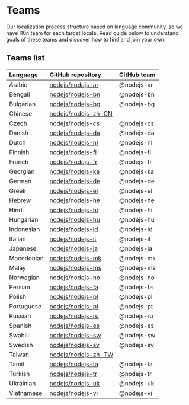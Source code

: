 # Teams

Our localization process structure based on language community, so we have l10n team for each target locale. Read guide below to understand goals of these teams and discover how to find and join your own.

## Teams list

| Language   | GitHub repository                                             | GitHub team |
| :--------- | :------------------------------------------------------------ | :---------- |
| Arabic     | [nodejs/nodejs-ar](https://github.com/nodejs/nodejs-ar)       | @nodejs-ar  |
| Bengali    | [nodejs/nodejs-bn](https://github.com/nodejs/nodejs-bn)       | @nodejs-bn  |
| Bulgarian  | [nodejs/nodejs-bg](https://github.com/nodejs/nodejs-bg)       | @nodejs-bg  |
| Chinese    | [nodejs/nodejs-zh-CN](https://github.com/nodejs/nodejs-zh-CN) |
| Czech      | [nodejs/nodejs-cs](https://github.com/nodejs/nodejs-cs)       | @nodejs-cs  |
| Danish     | [nodejs/nodejs-da](https://github.com/nodejs/nodejs-da)       | @nodejs-da  |
| Dutch      | [nodejs/nodejs-nl](https://github.com/nodejs/nodejs-nl)       | @nodejs-nl  |
| Finnish    | [nodejs/nodejs-fi](https://github.com/nodejs/nodejs-fi)       | @nodejs-fi  |
| French     | [nodejs/nodejs-fr](https://github.com/nodejs/nodejs-fr)       | @nodejs-fr  |
| Georgian   | [nodejs/nodejs-ka](https://github.com/nodejs/nodejs-ka)       | @nodejs-ka  |
| German     | [nodejs/nodejs-de](https://github.com/nodejs/nodejs-de)       | @nodejs-de  |
| Greek      | [nodejs/nodejs-el](https://github.com/nodejs/nodejs-el)       | @nodejs-el  |
| Hebrew     | [nodejs/nodejs-he](https://github.com/nodejs/nodejs-he)       | @nodejs-he  |
| Hindi      | [nodejs/nodejs-hi](https://github.com/nodejs/nodejs-hi)       | @nodejs-hi  |
| Hungarian  | [nodejs/nodejs-hu](https://github.com/nodejs/nodejs-hu)       | @nodejs-hu  |
| Indonesian | [nodejs/nodejs-id](https://github.com/nodejs/nodejs-id)       | @nodejs-id  |
| Italian    | [nodejs/nodejs-it](https://github.com/nodejs/nodejs-it)       | @nodejs-it  |
| Japanese   | [nodejs/nodejs-ja](https://github.com/nodejs/nodejs-ja)       | @nodejs-ja  |
| Macedonian | [nodejs/nodejs-mk](https://github.com/nodejs/nodejs-mk)       | @nodejs-mk  |
| Malay      | [nodejs/nodejs-ms](https://github.com/nodejs/nodejs-ms)       | @nodejs-ms  |
| Norwegian  | [nodejs/nodejs-no](https://github.com/nodejs/nodejs-no)       | @nodejs-no  |
| Persian    | [nodejs/nodejs-fa](https://github.com/nodejs/nodejs-fa)       | @nodejs-fa  |
| Polish     | [nodejs/nodejs-pl](https://github.com/nodejs/nodejs-pl)       | @nodejs-pl  |
| Portuguese | [nodejs/nodejs-pt](https://github.com/nodejs/nodejs-pt)       | @nodejs-pt  |
| Russian    | [nodejs/nodejs-ru](https://github.com/nodejs/nodejs-ru)       | @nodejs-ru  |
| Spanish    | [nodejs/nodejs-es](https://github.com/nodejs/nodejs-es)       | @nodejs-es  |
| Swahili    | [nodejs/nodejs-sw](https://github.com/nodejs/nodejs-sw)       | @nodejs-sw  |
| Swedish    | [nodejs/nodejs-sv](https://github.com/nodejs/nodejs-sv)       | @nodejs-sv  |
| Taiwan     | [nodejs/nodejs-zh-TW](https://github.com/nodejs/nodejs-zh-TW) |
| Tamil      | [nodejs/nodejs-ta](https://github.com/nodejs/nodejs-ta)       | @nodejs-ta  |
| Turkish    | [nodejs/nodejs-tr](https://github.com/nodejs/nodejs-tr)       | @nodejs-tr  |
| Ukrainian  | [nodejs/nodejs-uk](https://github.com/nodejs/nodejs-uk)       | @nodejs-uk  |
| Vietnamese | [nodejs/nodejs-vi](https://github.com/nodejs/nodejs-vi)       | @nodejs-vi  |
